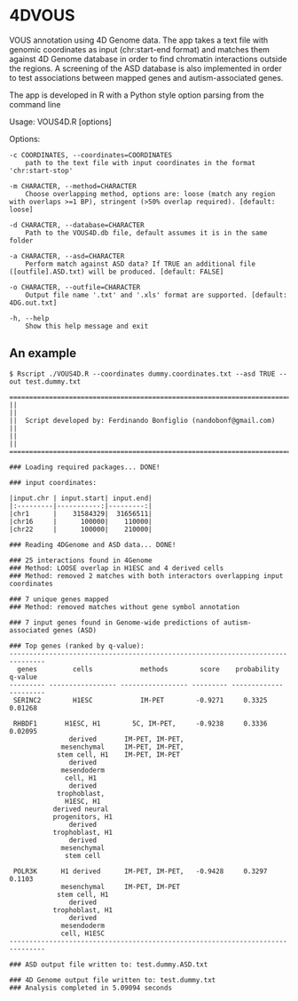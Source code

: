 # 4DVOUS
VOUS annotation using 4D Genome data.
The app takes a text file with genomic coordinates as input (chr:start-end format) and matches them against 4D Genome database in order to find chromatin interactions outside the regions. A screening of the ASD database is also implemented in order to test associations between mapped genes and autism-associated genes.

The app is developed in R with a Python style option parsing from the command line

Usage: VOUS4D.R [options]

Options:
	
	-c COORDINATES, --coordinates=COORDINATES
		path to the text file with input coordinates in the format 'chr:start-stop'

	-m CHARACTER, --method=CHARACTER
		Choose overlapping method, options are: loose (match any region with overlaps >=1 BP), stringent (>50% overlap required). [default: loose]

	-d CHARACTER, --database=CHARACTER
		Path to the VOUS4D.db file, default assumes it is in the same folder

	-a CHARACTER, --asd=CHARACTER
		Perform match against ASD data? If TRUE an additional file ([outfile].ASD.txt) will be produced. [default: FALSE]

	-o CHARACTER, --outfile=CHARACTER
		Output file name '.txt' and '.xls' format are supported. [default: 4DG.out.txt]

	-h, --help
		Show this help message and exit

## An example
```{shell}
$ Rscript ./VOUS4D.R --coordinates dummy.coordinates.txt --asd TRUE --out test.dummy.txt

=======================================================================
||                                                                   ||
||  Script developed by: Ferdinando Bonfiglio (nandobonf@gmail.com)  ||
||                                                                   ||
=======================================================================

### Loading required packages... DONE!

### input coordinates:

|input.chr | input.start| input.end|
|:---------|-----------:|---------:|
|chr1      |    31584329|  31656511|
|chr16     |      100000|    110000|
|chr22     |      100000|    210000|

### Reading 4DGenome and ASD data... DONE!

### 25 interactions found in 4Genome
### Method: LOOSE overlap in H1ESC and 4 derived cells
### Method: removed 2 matches with both interactors overlapping input coordinates

### 7 unique genes mapped
### Method: removed matches without gene symbol annotation

### 7 input genes found in Genome-wide predictions of autism-associated genes (ASD) 

### Top genes (ranked by q-value):
-------------------------------------------------------------------------------
  genes         cells            methods        score    probability   q-value 
--------- ----------------- ----------------- --------- ------------- ---------
 SERINC2        H1ESC            IM-PET        -0.9271     0.3325      0.01268 

 RHBDF1       H1ESC, H1        5C, IM-PET,     -0.9238     0.3336      0.02095 
               derived       IM-PET, IM-PET,                                   
             mesenchymal     IM-PET, IM-PET,                                   
            stem cell, H1    IM-PET, IM-PET                                    
               derived                                                         
             mesendoderm                                                       
              cell, H1                                                         
               derived                                                         
            trophoblast,                                                       
              H1ESC, H1                                                        
           derived neural                                                      
           progenitors, H1                                                     
               derived                                                         
           trophoblast, H1                                                     
               derived                                                         
             mesenchymal                                                       
              stem cell                                                        

 POLR3K      H1 derived      IM-PET, IM-PET,   -0.9428     0.3297      0.1103  
             mesenchymal     IM-PET, IM-PET                                    
            stem cell, H1                                                      
               derived                                                         
           trophoblast, H1                                                     
               derived                                                         
             mesendoderm                                                       
             cell, H1ESC                                                       
-------------------------------------------------------------------------------

### ASD output file written to: test.dummy.ASD.txt 

### 4D Genome output file written to: test.dummy.txt 
### Analysis completed in 5.09094 seconds


```

